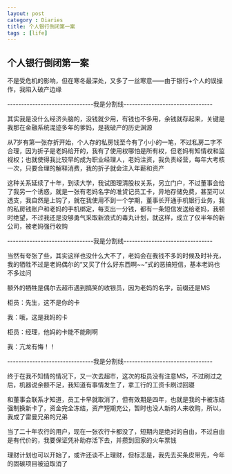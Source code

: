 ```yaml
---
layout: post
category : Diaries
title: 个人银行倒闭第一案
tags : [life]
---
```

## 个人银行倒闭第一案 ##

不是受危机的影响，但在寒冬最深处，又多了一丝寒意——由于银行+个人的误操作，我陷入破产边缘

 

-------------------------------我是分割线--------------------------------

 

其实我是没什么经济头脑的，没钱就少用，有钱也不多用，余钱就存起来，关键是我那在金融系统混迹多年的爹妈，是我破产的历史渊源

 

从7岁有第一张存折开始，个人存的私房钱至今有了小小的一笔，不过私房二字不合理，因为折子是老妈给开的，我有了使用权哪怕是所有权，但老妈有知情权和监视权；也就使得我比较早的成为职业经理人，老妈注资，我负责经营，每年大考核一次，只要合理的解释消费，我的折子就会注入年薪和资产

 

这种关系延续了十年，到读大学，我试图理清股权关系，另立门户，不过董事会给了我另一个诱惑，就是一张有老妈名字的准贷记员工卡，异地存储免费，甚至可以透支，我自然是上钩了，就在我使用不到一个学期，董事长开通手机银行业务，我的私房钱账户和老妈的手机绑定，每支出一分钱，都有一条短信发送给老妈，我顿时绝望，不过我还是没够勇气采取新浪式的毒丸计划，就这样，成立了仅半年的新公司，被老妈强行收购

 

-------------------------------我是分割线--------------------------------

 

当然有夸张了些，其实这样也没什么大不了，老妈会在我钱不多的时候及时补充，我的牺牲不过是老妈偶尔的“又买了什么好东西啊~~”式的恶搞短信，基本老妈也不多过问

 

额外的牺牲是偶尔去超市遇到搞笑的收银员，因为老妈的名字，前缀还是MS

 

柜员：先生，这不是你的卡

 

我：哦，这是我妈的卡

 

柜员：经理，他妈的卡能不能刷啊

 

我：亢龙有悔！！

 

-------------------------------我是分割线--------------------------------

 

终于在我不知情的情况下，又一次去超市，这次的柜员没有注意MS，不过刷过之后，机器说余额不足，我知道有事情发生了，拿工行的工资卡刷过回寝

 

和董事会联系才知道，员工卡早就取消了，但有效期是四年，也就是我的卡被冻结强制换新卡了，资金完全冻结，资产短期充公，暂时也没人新的人来收购，所以，我成了雷曼兄弟的兄弟

 

当了二十年农行的用户，现在一张农行卡都没了，短期内是绝对的自由，不过自由是有代价的，我要保证凭补助存活下去，并攒到回家的火车票钱

 

理财计划也可以开始了，或许还谈不上理财，但标志是，我先去买条皮带先，今年的固碳项目被迫取消了